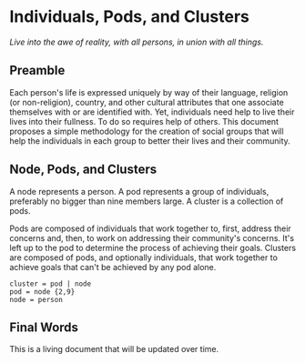 # Individuals, Pods, and Clusters

_Live into the awe of reality, with all persons, in union with all things._

## Preamble

Each person's life is expressed uniquely by way of their language, religion (or non-religion), country, and other cultural attributes that one associate themselves with or are identified with. Yet, individuals need help to live their lives into their fullness. To do so requires help of others. This document proposes a simple methodology for the creation of social groups that will help the individuals in each group to better their lives and their community.

## Node, Pods, and Clusters

A node represents a person. A pod represents a group of individuals, preferably no bigger than nine members large. A cluster is a collection of pods.

Pods are composed of individuals that work together to, first, address their concerns and, then, to work on addressing their community's concerns. It's left up to the pod to determine the process of achieving their goals. Clusters are composed of pods, and optionally individuals, that work together to achieve goals that can't be achieved by any pod alone.

```
cluster = pod | node
pod = node {2,9}
node = person
``` 

## Final Words

This is a living document that will be updated over time.

